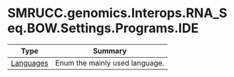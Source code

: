 ﻿
# SMRUCC.genomics.Interops.RNA_Seq.BOW.Settings.Programs.IDE

|Type|Summary|
|----|-------|
|[Languages](./Languages.md)|Enum the mainly used language.|

